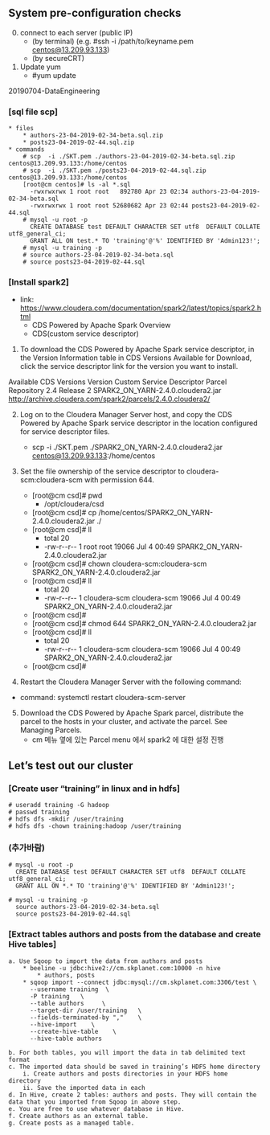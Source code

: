 ## System pre-configuration checks
  0. connect to each server (public IP)
      * (by terminal) (e.g. #ssh -i /path/to/keyname.pem centos@13.209.93.133)   
      * (by secureCRT)
  1. Update yum 
      * #yum update 
      
      
      
      
20190704-DataEngineering


### [sql file scp]
    * files
        * authors-23-04-2019-02-34-beta.sql.zip
        * posts23-04-2019-02-44.sql.zip
    * commands
        # scp  -i ./SKT.pem ./authors-23-04-2019-02-34-beta.sql.zip centos@13.209.93.133:/home/centos
        # scp  -i ./SKT.pem ./posts23-04-2019-02-44.sql.zip centos@13.209.93.133:/home/centos
        [root@cm centos]# ls -al *.sql
          -rwxrwxrwx 1 root root   892780 Apr 23 02:34 authors-23-04-2019-02-34-beta.sql
          -rwxrwxrwx 1 root root 52680682 Apr 23 02:44 posts23-04-2019-02-44.sql
        # mysql -u root -p
          CREATE DATABASE test DEFAULT CHARACTER SET utf8  DEFAULT COLLATE utf8_general_ci;
          GRANT ALL ON test.* TO 'training'@'%' IDENTIFIED BY 'Admin123!';
        # mysql -u training -p
        # source authors-23-04-2019-02-34-beta.sql
        # source posts23-04-2019-02-44.sql

### [Install spark2]
* link: https://www.cloudera.com/documentation/spark2/latest/topics/spark2.html
    * CDS Powered by Apache Spark Overview
    * CDS(custom service descriptor)

1. To download the CDS Powered by Apache Spark service descriptor, in the Version Information table in CDS Versions Available for Download, click the service descriptor link for the version you want to install.

Available CDS Versions
Version	        Custom Service Descriptor	        Parcel Repository
2.4 Release 2	SPARK2_ON_YARN-2.4.0.cloudera2.jar	http://archive.cloudera.com/spark2/parcels/2.4.0.cloudera2/

2. Log on to the Cloudera Manager Server host, and copy the CDS Powered by Apache Spark service descriptor in the location configured for service descriptor files.
    * scp  -i ./SKT.pem ./SPARK2_ON_YARN-2.4.0.cloudera2.jar centos@13.209.93.133:/home/centos

3. Set the file ownership of the service descriptor to cloudera-scm:cloudera-scm with permission 644.

    * [root@cm csd]# pwd
        * /opt/cloudera/csd
    * [root@cm csd]# cp /home/centos/SPARK2_ON_YARN-2.4.0.cloudera2.jar ./
    * [root@cm csd]# ll
        * total 20
        * -rw-r--r-- 1 root root 19066 Jul  4 00:49 SPARK2_ON_YARN-2.4.0.cloudera2.jar
    * [root@cm csd]# chown cloudera-scm:cloudera-scm SPARK2_ON_YARN-2.4.0.cloudera2.jar 
    * [root@cm csd]# ll
        * total 20
        * -rw-r--r-- 1 cloudera-scm cloudera-scm 19066 Jul  4 00:49 SPARK2_ON_YARN-2.4.0.cloudera2.jar
    * [root@cm csd]# 
    * [root@cm csd]# chmod 644 SPARK2_ON_YARN-2.4.0.cloudera2.jar 
    * [root@cm csd]# ll
        * total 20
        * -rw-r--r-- 1 cloudera-scm cloudera-scm 19066 Jul  4 00:49 SPARK2_ON_YARN-2.4.0.cloudera2.jar
    * [root@cm csd]# 

4. Restart the Cloudera Manager Server with the following command:
  * command: systemctl restart cloudera-scm-server

5. Download the CDS Powered by Apache Spark parcel, distribute the parcel to the hosts in your cluster, and activate the parcel. See Managing Parcels.
   * cm 메뉴 옆에 있는 Parcel menu 에서 spark2 에 대한 설정 진행 


## Let’s test out our cluster 

### [Create user “training” in linux and in hdfs]
    # useradd training -G hadoop 
    # passwd training 
    # hdfs dfs -mkdir /user/training
    # hdfs dfs -chown training:hadoop /user/training
    
### (추가바람) 
    # mysql -u root -p
      CREATE DATABASE test DEFAULT CHARACTER SET utf8  DEFAULT COLLATE utf8_general_ci;
      GRANT ALL ON *.* TO 'training'@'%' IDENTIFIED BY 'Admin123!';

    # mysql -u training -p
      source authors-23-04-2019-02-34-beta.sql
      source posts23-04-2019-02-44.sql

### [Extract tables authors and posts from the database and create Hive tables]

    a. Use Sqoop to import the data from authors and posts 
        * beeline -u jdbc:hive2://cm.skplanet.com:10000 -n hive
            * authors, posts
        * sqoop import --connect jdbc:mysql://cm.skplanet.com:3306/test \
          --username training  \
          -P training   \
          --table authors     \
          --target-dir /user/training   \
          --fields-terminated-by ","    \
          --hive-import    \
          --create-hive-table    \
          --hive-table authors

    b. For both tables, you will import the data in tab delimited text format 
    c. The imported data should be saved in training’s HDFS home directory 
        i. Create authors and posts directories in your HDFS home directory 
        ii. Save the imported data in each 
    d. In Hive, create 2 tables: authors and posts. They will contain the data that you imported from Sqoop in above step. 
    e. You are free to use whatever database in Hive. 
    f. Create authors as an external table. 
    g. Create posts as a managed table. 
